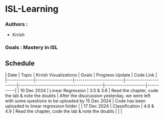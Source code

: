 # ISL-Learning

### Authors : 
- Krrish

### Goals : Mastery in ISL

## Schedule

| Date         | Topic             | Krrish Visualizations | Goals                                      | Progress Update | Code Link | 
|--------------|-------------------|-------------------------|-----------------------|-------------------------------------------|---------------------|-----------|
| 10 Dec 2024  | Linear Regression | 3.5 & 3.6            | Read the chapter, code the lab & note the doubts | After the disucussion yesterday, we were left with some questions to be uploaded by 15 Dec 2024                    | Code has been uploaded to linear regression folder          |
| 17 Dec 2024  | Classification | 4.6 & 4.9          | Read the chapter, code the lab & note the doubts |                     |           |
